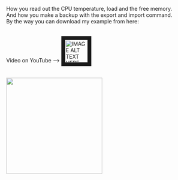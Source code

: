 How you read out the CPU temperature, load and the free memory. </br>
And how you make a backup with the export and import command. </br>
By the way you can download my example from here:</br></br>

Video on YouTube --> <a href="https://youtu.be/gJo88YZkhzc" target="_blank">
 <img src="https://user-images.githubusercontent.com/36192933/50377674-d0e70800-0621-11e9-9848-b41b02b2e1ac.png" alt="IMAGE ALT TEXT HERE" width="60" border="10" />
</a>
</br>
</br>

<img src="https://user-images.githubusercontent.com/36192933/50398859-37cc0480-077b-11e9-9a29-daa1d8ac2b0a.png" width="256">


